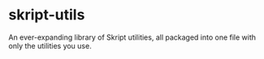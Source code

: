 # skript-utils

An ever-expanding library of Skript utilities, all packaged into one file with only the utilities you use.